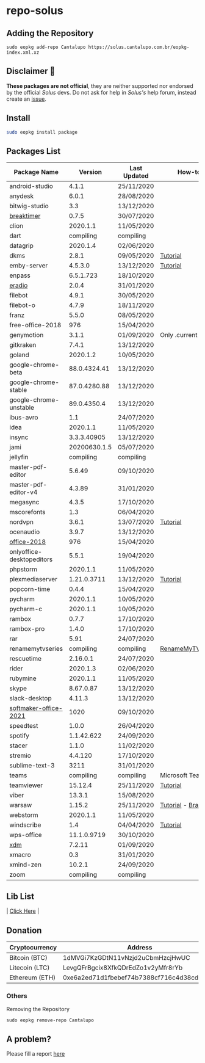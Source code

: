 # repo-solus

## Adding the Repository

`sudo eopkg add-repo Cantalupo https://solus.cantalupo.com.br/eopkg-index.xml.xz`

## Disclaimer :notebook:
 
**These packages are not official**, they are neither supported nor endorsed by the official *Solus* devs. Do not ask for help in *Solus's* help forum, instead create an [issue](https://github.com/cantalupo555/repo-solus/issues/new). 

## Install

```bash
sudo eopkg install package
```

## Packages List

| Package Name | Version | Last Updated | How-to |
|-|-|-|-|
| android-studio | 4.1.1 | 25/11/2020 |  |
| anydesk | 6.0.1 | 28/08/2020 |  |
| bitwig-studio | 3.3 | 13/12/2020 |  |
| [breaktimer](https://breaktimer.app/) | 0.7.5 | 30/07/2020 |  |
| clion | 2020.1.1 | 11/05/2020 |  |
| dart | compiling | compiling |  |
| datagrip | 2020.1.4 | 02/06/2020 |  |
| dkms | 2.8.1 | 09/05/2020 | [Tutorial](https://github.com/cantalupo555/repo-solus/wiki/How-Install-dkms-on-Solus) |
| emby-server | 4.5.3.0 | 13/12/2020 | [Tutorial](https://github.com/cantalupo555/repo-solus/wiki/How-Install-Emby-Server-on-Solus) |
| enpass | 6.5.1.723 | 18/10/2020 |  |
| [eradio](https://github.com/DreamDevel/eRadio) | 2.0.4 | 31/01/2020 |  |
| filebot | 4.9.1 | 30/05/2020 |  |
| filebot-o | 4.7.9 | 18/11/2020 |  |
| franz | 5.5.0 | 08/05/2020 |  |
| free-office-2018 | 976 | 15/04/2020 |  |
| genymotion | 3.1.1 | 01/09/2020 | Only .current kernel |
| gitkraken | 7.4.1 | 13/12/2020 |  |
| goland | 2020.1.2 | 10/05/2020 |  |
| google-chrome-beta | 88.0.4324.41 | 13/12/2020 |  |
| google-chrome-stable | 87.0.4280.88 | 13/12/2020 |  |
| google-chrome-unstable | 89.0.4350.4 | 13/12/2020 |  |
| ibus-avro | 1.1 | 24/07/2020 |  |
| idea | 2020.1.1 | 11/05/2020 |  |
| insync | 3.3.3.40905 | 13/12/2020 |  |
| jami | 20200630.1.5 | 05/07/2020 |  |
| jellyfin | compiling | compiling |  |
| master-pdf-editor | 5.6.49 | 09/10/2020 |  |
| master-pdf-editor-v4 | 4.3.89 | 31/01/2020 |  |
| megasync | 4.3.5 | 17/10/2020 |  |
| mscorefonts | 1.3 | 06/04/2020 |  |
| nordvpn | 3.6.1 | 13/07/2020 | [Tutorial](https://github.com/cantalupo555/repo-solus/wiki/How-Install-NordVPN-on-Solus) |
| ocenaudio | 3.9.7 | 13/12/2020 |  |
| [office-2018](http://www.softmaker.com/go/officenxheise) | 976 | 15/04/2020 |  |
| onlyoffice-desktopeditors | 5.5.1 | 19/04/2020 |  |
| phpstorm | 2020.1.1 | 11/05/2020 |  |
| plexmediaserver | 1.21.0.3711 | 13/12/2020 | [Tutorial](https://github.com/cantalupo555/repo-solus/wiki/How-Install-Plex-Media-Server-on-Solus) |
| popcorn-time | 0.4.4 | 15/04/2020 |  |
| pycharm | 2020.1.1 | 10/05/2020 |  |
| pycharm-c | 2020.1.1 | 10/05/2020 |  |
| rambox | 0.7.7 | 17/10/2020 |  |
| rambox-pro | 1.4.0 | 17/10/2020 |  |
| rar | 5.91 | 24/07/2020 |  |
| renamemytvseries | compiling | compiling | [RenameMyTVSeries](https://www.tweaking4all.com/home-theatre/rename-my-tv-series-v2/) |
| rescuetime | 2.16.0.1 | 24/07/2020 |  |
| rider | 2020.1.3 | 02/06/2020 |  |
| rubymine | 2020.1.1 | 11/05/2020 |  |
| skype | 8.67.0.87 | 13/12/2020 |  |
| slack-desktop | 4.11.3 | 13/12/2020 |  |
| [softmaker-office-2021](http://www.softmaker.com/go/officenxheise) | 1020 | 09/10/2020 |  |
| speedtest | 1.0.0 | 26/04/2020 |  |
| spotify | 1.1.42.622 | 24/09/2020 |  |
| stacer | 1.1.0 | 11/02/2020 |  |
| stremio | 4.4.120 | 17/10/2020 |  |
| sublime-text-3 | 3211 | 31/01/2020 |  |
| teams | compiling | compiling | Microsoft Teams |
| teamviewer | 15.12.4 | 25/11/2020 | [Tutorial](https://github.com/cantalupo555/repo-solus/wiki/How-Install-TeamViewer-on-Solus) |
| viber | 13.3.1 | 15/08/2020 |  |
| warsaw | 1.15.2 | 25/11/2020 | [Tutorial](https://github.com/cantalupo555/repo-solus/wiki/How-Install-warsaw-on-Solus-%5BBrazil%5D)  - [Brazil](https://www.dieboldnixdorf.com.br/warsaw) |
| webstorm | 2020.1.1 | 11/05/2020 |  |
| windscribe | 1.4 | 04/04/2020 | [Tutorial](https://github.com/cantalupo555/repo-solus/wiki/How-Install-windscribe-on-Solus) |
| wps-office | 11.1.0.9719 | 30/10/2020 |  |
| [xdm](https://github.com/subhra74/xdm) | 7.2.11 | 01/09/2020 |  |
| xmacro | 0.3 | 31/01/2020 |  |
| xmind-zen | 10.2.1 | 24/09/2020 |  |
| zoom | compiling | compiling |  |

## Lib List

| [Click Here](https://github.com/cantalupo555/repo-solus/tree/master/package/lib) |

## Donation

| Cryptocurrency | Address |
| --- | --- |
| Bitcoin (BTC) | 1dMVGi7KzGDtN11vNzjd2uCbmHzcjHwUC |
| Litecoin (LTC) | LevgQFrBgcix8XfkQDrEdZo1v2yMfr8rYb |
| Ethereum (ETH) | 0xe6a2ed71d1fbebef74b7388cf716c4d38cd432f7 |

### Others

Removing the Repository

`sudo eopkg remove-repo Cantalupo`

## A problem?

Please fill a report [here](https://github.com/cantalupo555/repo-solus/issues/new)
